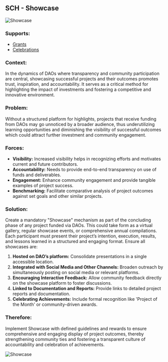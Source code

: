 ## SCH - Showcase

![Showcase](./output/illustrations/showcase.png)

### Supports:
* [Grants](./grants.html)
* [Celebrations](./celebrations.html)

### Context:
In the dynamics of DAOs where transparency and community participation are central, showcasing successful projects and their outcomes promotes trust, inspiration, and accountability. It serves as a critical method for highlighting the impact of investments and fostering a competitive and innovative environment.

### Problem:
Without a structured platform for highlights, projects that receive funding from DAOs may go unnoticed by a broader audience, thus underutilizing learning opportunities and diminishing the visibility of successful outcomes which could attract further investment and community engagement.

### Forces:
- **Visibility:** Increased visibility helps in recognizing efforts and motivates current and future contributors.
- **Accountability:** Needs to provide end-to-end transparency on use of funds and deliverables.
- **Engagement:** Enhance community engagement and provide tangible examples of project success.
- **Benchmarking:** Facilitate comparative analysis of project outcomes against set goals and other similar projects.

### Solution:
Create a mandatory "Showcase" mechanism as part of the concluding phase of any project funded via DAOs. This could take form as a virtual gallery, regular showcase events, or comprehensive annual compilations. Each participant must present their project’s intention, execution, results, and lessons learned in a structured and engaging format. Ensure all showcases are:

1. **Hosted on DAO’s platform:** Consolidate presentations in a single accessible location.
2. **Integrated with Social Media and Other Channels:** Broaden outreach by simultaneously posting on social media or relevant platforms.
3. **Encouraging Interactive Feedback:** Allow community feedback directly on the showcase platform to foster discussions.
4. **Linked to Documentation and Reports:** Provide links to detailed project reports and documentation.
5. **Celebrating Achievements:** Include formal recognition like 'Project of the Month' or community-driven awards.

### Therefore:
Implement Showcase with defined guidelines and rewards to ensure comprehensive and engaging display of project outcomes, thereby strengthening community ties and fostering a transparent culture of accountability and celebration of achievements.

![Showcase](./output/showcase_specific_graph.png)